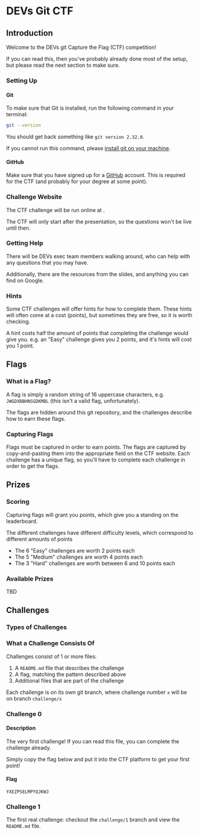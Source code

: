 # DEVs Git CTF
## Introduction

Welcome to the DEVs git Capture the Flag (CTF) competition!

If you can read this, then you've probably already done most of the setup, but please read the next section to make sure.

### Setting Up

#### Git

To make sure that Git is installed, run the following command in your terminal:

```sh
git --version
```

You should get back something like `git version 2.32.0`.

If you cannot run this command, please [install git on your machine](https://git-scm.com/downloads).

#### GitHub

Make sure that you have signed up for a [GitHub](https://github.com) account. This is required for the CTF (and probably for your degree at some point).

### Challenge Website

The CTF challenge will be run online at []().

The CTF will only start after the presentation, so the questions won't be live until then.

### Getting Help

There will be DEVs exec team members walking around, who can help with any questions that you may have.

Additionally, there are the resources from the slides, and anything you can find on Google.

### Hints

Some CTF challenges will offer hints for how to complete them. These hints will often come at a cost (points), but sometimes they are free, so it is worth checking.

A hint costs half the amount of points that completing the challenge would give you. e.g. an "Easy" challenge gives you 2 points, and it's hints will cost you 1 point.

## Flags

### What is a Flag?

A flag is simply a random string of 16 uppercase characters, e.g. `JWGDXBBHNSGDKMBL` (this isn't a valid flag, unfortunately).

The flags are hidden around this git repository, and the challenges describe how to earn these flags.

### Capturing Flags

Flags must be captured in order to earn points. The flags are captured by copy-and-pasting them into the appropriate field on the CTF website. Each challenge has a unique flag, so you'll have to complete each challenge in order to get the flags.

## Prizes

### Scoring

Capturing flags will grant you points, which give you a standing on the leaderboard.

The different challenges have different difficulty levels, which correspond to different amounts of points

* The 6 "Easy" challenges are worth 2 points each
* The 5 "Medium" challenges are worth 4 points each
* The 3 "Hard" challenges are worth between 6 and 10 points each

### Available Prizes

TBD

## Challenges

### Types of Challenges

### What a Challenge Consists Of

Challenges consist of 1 or more files:

1. A `README.md` file that describes the challenge
2. A flag, matching the pattern described above
3. Additional files that are part of the challenge

Each challenge is on its own git branch, where challenge number `x` will be on branch `challenge/x`

### Challenge 0

#### Description

The very first challenge! If you can read this file, you can complete the challenge already. 

Simply copy the flag below and put it into the CTF platform to get your first point!

#### Flag

    YXEZPSELMPYQJKWJ

### Challenge 1


The first real challenge: checkout the `challenge/1` branch and view the `README.md` file.